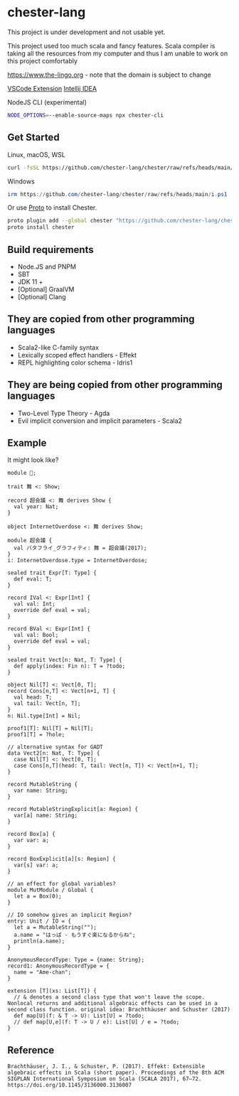 # chester-lang

This project is under development and not usable yet.

This project used too much scala and fancy features. Scala compiler is taking all the resources from my computer and thus I am unable to work on this project comfortably


https://www.the-lingo.org - note that the domain is subject to change

[VSCode Extension](https://marketplace.visualstudio.com/items?itemName=mio-19.chester-language-support)
[Intellij IDEA](https://plugins.jetbrains.com/plugin/25508-chester-language-support/)

NodeJS CLI (experimental)
```bash
NODE_OPTIONS=--enable-source-maps npx chester-cli
```

## Get Started

Linux, macOS, WSL

```bash
curl -fsSL https://github.com/chester-lang/chester/raw/refs/heads/main/i.sh | bash
```

Windows

```powershell
irm https://github.com/chester-lang/chester/raw/refs/heads/main/i.ps1 | iex
```

Or use [Proto](https://moonrepo.dev/docs/proto/install) to install Chester.

```bash
proto plugin add --global chester "https://github.com/chester-lang/chester/raw/refs/heads/main/proto.toml"
proto install chester
```

## Build requirements

+ Node.JS and PNPM
+ SBT
+ JDK 11 +
+ [Optional] GraalVM
+ [Optional] Clang

## They are copied from other programming languages

+ Scala2-like C-family syntax
+ Lexically scoped effect handlers - Effekt
+ REPL highlighting color schema - Idris1

## They are being copied from other programming languages

+ Two-Level Type Theory - Agda
+ Evil implicit conversion and implicit parameters - Scala2

## Example

It might look like?

```chester
module 🐰;

trait 舞 <: Show;

record 超会議 <: 舞 derives Show {
  val year: Nat;
}

object InternetOverdose <: 舞 derives Show;

module 超会議 {
  val バタフライ_グラフィティ: 舞 = 超会議(2017);
}
i: InternetOverdose.type = InternetOverdose;

sealed trait Expr[T: Type] {
  def eval: T;
}

record IVal <: Expr[Int] {
  val val: Int;
  override def eval = val;
}

record BVal <: Expr[Int] {
  val val: Bool;
  override def eval = val;
}

sealed trait Vect[n: Nat, T: Type] {
  def apply(index: Fin n): T = ?todo;
}

object Nil[T] <: Vect[0, T];
record Cons[n,T] <: Vect[n+1, T] {
  val head: T;
  val tail: Vect[n, T];
}
n: Nil.type[Int] = Nil;

proof1[T]: Nil[T] = Nil[T];
proof1[T] = ?hole;

// alternative syntax for GADT
data Vect2[n: Nat, T: Type] {
  case Nil[T] <: Vect[0, T];
  case Cons[n,T](head: T, tail: Vect[n, T]) <: Vect[n+1, T];
}

record MutableString {
  var name: String;
}

record MutableStringExplicit[a: Region] {
  var[a] name: String;
}

record Box[a] {
  var var: a;
}

record BoxExplicit[a][s: Region] {
  var[s] var: a;
}

// an effect for global variables?
module MutModule / Global {
  let a = Box(0);
}

// IO somehow gives an implicit Region?
entry: Unit / IO = {
  let a = MutableString("");
  a.name = "はっぱ - もうすぐ楽になるからね";
  println(a.name);
}

AnonymousRecordType: Type = {name: String};
record1: AnonymousRecordType = {
  name = "Ame-chan";
}

extension [T](xs: List[T]) {
  // & denotes a second class type that won't leave the scope. Nonlocal returns and additional algebraic effects can be used in a second class function. original idea: Brachthäuser and Schuster (2017)
  def map[U](f: & T -> U): List[U] = ?todo;
  // def map[U,e](f: T -> U / e): List[U] / e = ?todo;
}
```

## Reference

```
Brachthäuser, J. I., & Schuster, P. (2017). Effekt: Extensible algebraic effects in Scala (short paper). Proceedings of the 8th ACM SIGPLAN International Symposium on Scala (SCALA 2017), 67–72. https://doi.org/10.1145/3136000.3136007
```
